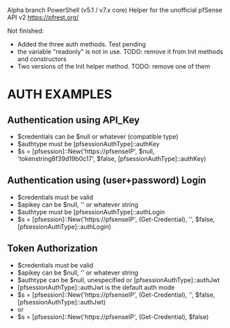 Alpha branch
PowerShell (v5.1 / v7.x core) Helper for the unofficial pfSense API v2 https://pfrest.org/

Not finished:
- Added the three auth methods. Test pending
- the variable "readonly" is not in use. TODO: remove it from Init methods and constructors
- Two versions of the Init helper method. TODO: remove one of them

# AUTH EXAMPLES

## Authentication using API_Key
- $credentials can be $null or whatever (compatible type)
- $authtype must be [pfsessionAuthType]::authKey
- $s = [pfsession]::New('https://pfsenseIP', $null, 'tokenstring8f39d19b0c17', $false, [pfsessionAuthType]::authKey)

## Authentication using (user+password) Login 
- $credentials must be valid
- $apikey can be $null, '' or whatever string
- $authtype must be [pfsessionAuthType]::authLogin
- $s = [pfsession]::New('https://pfsenseIP', (Get-Credential), '', $false, [pfsessionAuthType]::authLogin)

## Token Authorization
- $credentials must be valid
- $apikey can be $null, '' or whatever string
- $authtype can be $null, unespecified or [pfsessionAuthType]::authJwt
- [pfsessionAuthType]::authJwt is the default auth mode
- $s = [pfsession]::New('https://pfsenseIP', (Get-Credential), '', $false, [pfsessionAuthType]::authJwt)
- or
- $s = [pfsession]::New('https://pfsenseIP', (Get-Credential), $false)
